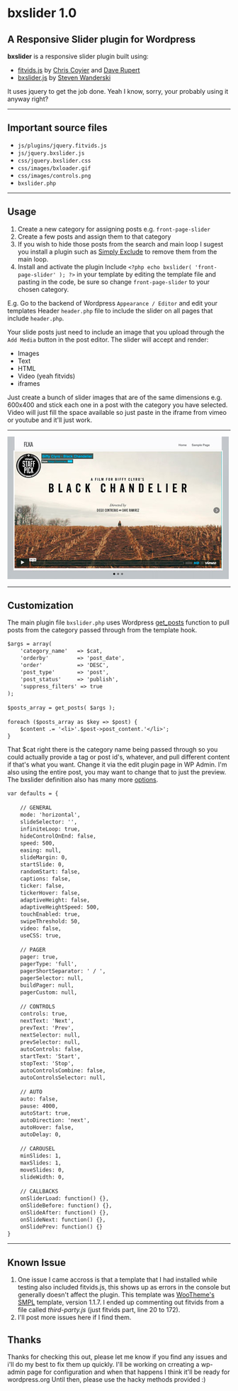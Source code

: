 bxslider 1.0
============

A Responsive Slider plugin for Wordpress
----------------------------------------

__bxslider__ is a responsive slider plugin built using:

*	[fitvids.js](http://fitvidsjs.com/) by [Chris Coyier](http://css-tricks.com "CSS-Tricks") and [Dave Rupert](http://daverupert.com "Paravel")
*	[bxslider.js](http://bxslider.com/) by [Steven Wanderski](http://stevenwanderski.com "bxSlider")

It uses jquery to get the job done. Yeah I know, sorry, your probably using it anyway right?

* * *

Important source files
----------------------

*	`js/plugins/jquery.fitvids.js`
*	`js/jquery.bxslider.js`
*	`css/jquery.bxslider.css`
*	`css/images/bxloader.gif`
*	`css/images/controls.png`
*	`bxslider.php`

* * *

Usage
-----

1.	Create a new category for assigning posts e.g. `front-page-slider`
2.	Create a few posts and assign them to that category
3.	If you wish to hide those posts from the search and main loop I sugest you install a plugin such as [Simply Exclude](http://www.codehooligans.com/projects/wordpress/simply-exclude/) to remove them from the main loop.
4.	Install and activate the plugin
Include `<?php echo bxslider( 'front-page-slider' ); ?>` in your template by editing the template file and pasting in the code, be sure so change `front-page-slider` to your chosen category.


E.g. Go to the backend of Wordpress `Appearance / Editor` and edit your templates Header `header.php` file to include the slider on all pages that include `header.php`.

Your slide posts just need to include an image that you upload through the `Add Media` button in the post editor. 
The slider will accept and render: 
*	Images
*	Text
*	HTML
*	Video (yeah fitvids)
*	iframes

Just create a bunch of slider images that are of the same dimensions e.g. 600x400 and stick each one in a post with the category you have selected. Video will just fill the space available so just paste in the iframe from vimeo or youtube and it'll just work.

* * *

![Example Image of bxslider plugin](/img/screenshot.jpg "Example of bxslider with vimeo video")

* * *

Customization
-------------

The main plugin file `bxslider.php` uses Wordpress [get_posts](http://codex.wordpress.org/Template_Tags/get_posts) function to pull posts from the category passed through from the template hook.

	$args = array(
		'category_name'   => $cat,
		'orderby'         => 'post_date',
		'order'           => 'DESC',
		'post_type'       => 'post',
		'post_status'     => 'publish',
		'suppress_filters' => true 
	);

	$posts_array = get_posts( $args ); 

	foreach ($posts_array as $key => $post) {
		$content .= '<li>'.$post->post_content.'</li>';
	}

That $cat right there is the category name being passed through so you could actually provide a tag or post id's, whatever, and pull different content if that's what you want. Change it via the edit plugin page in WP Admin.
I'm also using the entire post, you may want to change that to just the preview.
The bxslider definition also has many more [options](http://bxslider.com/options).

	var defaults = {
		
		// GENERAL
		mode: 'horizontal',
		slideSelector: '',
		infiniteLoop: true,
		hideControlOnEnd: false,
		speed: 500,
		easing: null,
		slideMargin: 0,
		startSlide: 0,
		randomStart: false,
		captions: false,
		ticker: false,
		tickerHover: false,
		adaptiveHeight: false,
		adaptiveHeightSpeed: 500,
		touchEnabled: true,
		swipeThreshold: 50,
		video: false,
		useCSS: true,
		
		// PAGER
		pager: true,
		pagerType: 'full',
		pagerShortSeparator: ' / ',
		pagerSelector: null,
		buildPager: null,
		pagerCustom: null,
		
		// CONTROLS
		controls: true,
		nextText: 'Next',
		prevText: 'Prev',
		nextSelector: null,
		prevSelector: null,
		autoControls: false,
		startText: 'Start',
		stopText: 'Stop',
		autoControlsCombine: false,
		autoControlsSelector: null,
		
		// AUTO
		auto: false,
		pause: 4000,
		autoStart: true,
		autoDirection: 'next',
		autoHover: false,
		autoDelay: 0,
		
		// CAROUSEL
		minSlides: 1,
		maxSlides: 1,
		moveSlides: 0,
		slideWidth: 0,
		
		// CALLBACKS
		onSliderLoad: function() {},
		onSlideBefore: function() {},
		onSlideAfter: function() {},
		onSlideNext: function() {},
		onSlidePrev: function() {}
	}

* * *

Known Issue
-----------

1.	One issue I came accross is that a template that I had installed while testing also included fitvids.js, this shows up as errors in the console but generally doesn't affect the plugin. This template was [WooTheme's SMPL](http://www.woothemes.com/products/smpl/) template, version 1.1.7. I ended up commenting out fitvids from a file called *third-party.js* (just fitvids part, line 20 to 172).
2.	I'll post more issues here if I find them.

Thanks
------

Thanks for checking this out, please let me know if you find any issues and i'll do my best to fix them up quickly.
I'll be working on crreating a wp-admin page for configuration and when that happens I think it'll be ready for wordpress.org
Until then, please use the hacky methods provided :)